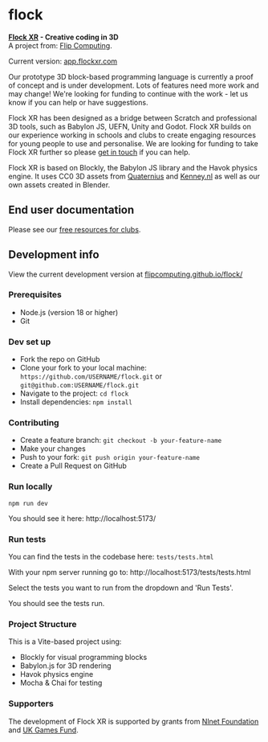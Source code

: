# flock
**[Flock XR](https://flockxr.com/) - Creative coding in 3D**\
A project from: [Flip Computing](https://flipcomputing.com/).

Current version: [app.flockxr.com](https://app.flockxr.com/)

Our prototype 3D block-based programming language is currently a proof of concept and is under development. Lots of features need more work and may change! We're looking for funding to continue with the work - let us know if you can help or have suggestions. 

Flock XR has been designed as a bridge between Scratch and professional 3D tools, such as Babylon JS, UEFN, Unity and Godot. Flock XR builds on our experience working in schools and clubs to create engaging resources for young people to use and personalise. We are looking for funding to take Flock XR further so please [get in touch](https://flipcomputing.com/contact/) if you can help. 

Flock XR is based on Blockly, the Babylon JS library and the Havok physics engine. It uses CC0 3D assets from [Quaternius](https://quaternius.com/) and [Kenney.nl](https://kenney.nl/) as well as our own assets created in Blender.

## End user documentation

Please see our [free resources for clubs](https://github.com/flipcomputing/flock/blob/main/docs/docs.md).

## Development info

View the current development version at [flipcomputing.github.io/flock/](https://flipcomputing.github.io/flock/)

### Prerequisites
- Node.js (version 18 or higher)
- Git

### Dev set up
- Fork the repo on GitHub
- Clone your fork to your local machine: `https://github.com/USERNAME/flock.git` or `git@github.com:USERNAME/flock.git`
- Navigate to the project: `cd flock`
- Install dependencies: `npm install`

### Contributing
- Create a feature branch: `git checkout -b your-feature-name`
- Make your changes
- Push to your fork: `git push origin your-feature-name`
- Create a Pull Request on GitHub

### Run locally
`npm run dev`

You should see it here: http://localhost:5173/

### Run tests
You can find the tests in the codebase here: `tests/tests.html`

With your npm server running go to: http://localhost:5173/tests/tests.html

Select the tests you want to run from the dropdown and 'Run Tests'.

You should see the tests run.

### Project Structure
This is a Vite-based project using:
- Blockly for visual programming blocks
- Babylon.js for 3D rendering
- Havok physics engine
- Mocha & Chai for testing


### Supporters

The development of Flock XR is supported by grants from [Nlnet Foundation](https://nlnet.nl/project/FlockXR/) and [UK Games Fund](https://www.ukgamesfund.com/funded-project/flock-xr/). 
